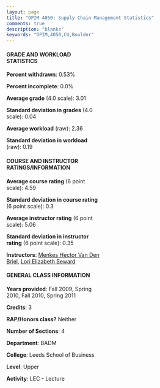```yaml
---
layout: page
title: "OPIM 4050: Supply Chain Management Statistics"
comments: true
description: "blanks"
keywords: "OPIM,4050,CU,Boulder"
---
```

<head>
<script src="https://ajax.googleapis.com/ajax/libs/jquery/2.1.3/jquery.min.js"></script>
<script src="https://dl.dropboxusercontent.com/s/pc42nxpaw1ea4o9/highcharts.js?dl=0"></script>
<!-- <script src="../assets/js/highcharts.js"></script> -->
<style type="text/css">@font-face {
	font-family: "Bebas Neue";
	src: url(https://www.filehosting.org/file/details/544349/BebasNeue Regular.otf) format("opentype");
	}
	h1.Bebas { 
		font-family: "Bebas Neue", Verdana, Tahoma;
	}
</style>
</head>
<body>
	<div id="container" style="float: right; width: 45%; height: 88%; margin-left: 2.5%; margin-right: 2.5%;"></div>
	<script language="JavaScript">
		$(document).ready(function() {
		var chart = {type: 'column'};
		var title = {text: 'Grade Distribution'};
		var xAxis = {categories: ['A','B','C','D','F'],crosshair: true};
		var yAxis = {min: 0,title: {text: 'Percentage'}};
		var tooltip = {headerFormat: '<center><b><span style="font-size:20px">{point.key}</span></b></center>',
		               pointFormat: '<td style="padding:0"><b>{point.y:.1f}%</b></td>',
		               footerFormat: '</table>',shared: true,useHTML: true};
		var plotOptions = {column: {pointPadding: 0.0,borderWidth: 0}};  
		var credits = {enabled: false};var series= [{name: 'Percent',data: [24.28,56.03,18.01,0.54,1.14,]}];
		var json = {};
		json.chart = chart;
		json.title = title;
		json.tooltip = tooltip;
		json.xAxis = xAxis;
		json.yAxis = yAxis;  
		json.series = series;
		json.plotOptions = plotOptions;  
		json.credits = credits;
		$('#container').highcharts(json);
	});
	</script>
</body>
			   
#### GRADE AND WORKLOAD STATISTICS

**Percent withdrawn**: 0.53%

**Percent incomplete**: 0.0%

**Average grade** (4.0 scale): 3.01

**Standard deviation in grades** (4.0 scale): 0.04

**Average workload** (raw): 2.36

**Standard deviation in workload** (raw): 0.19

#### COURSE AND INSTRUCTOR RATINGS/INFORMATION

**Average course rating** (6 point scale): 4.59

**Standard deviation in course rating** (6 point scale): 0.3

**Average instructor rating** (6 point scale): 5.06

**Standard deviation in instructor rating** (6 point scale): 0.35

**Instructors**: <a href='../../instructors/Menkes_Hector_Van_Den_Briel'>Menkes Hector Van Den Briel</a>, <a href='../../instructors/Lori_Elizabeth_Seward'>Lori Elizabeth Seward</a>

#### GENERAL CLASS INFORMATION

**Years provided**: Fall 2009, Spring 2010, Fall 2010, Spring 2011

**Credits**: 3

**RAP/Honors class?** Neither

**Number of Sections**: 4

**Department**: BADM

**College**: Leeds School of Business

**Level**: Upper

**Activity**: LEC - Lecture

